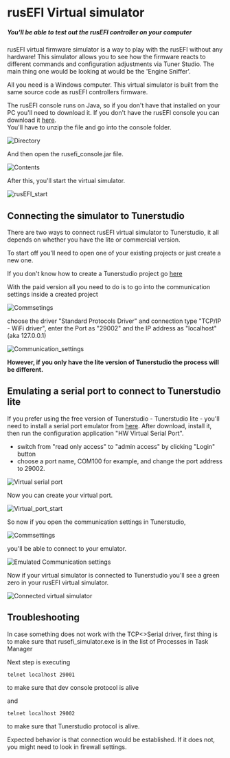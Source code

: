 # rusEFI Virtual simulator

##### You'll be able to test out the rusEFI controller on your computer

rusEFI virtual firmware simulator is a way to play with the rusEFI without any hardware!
This simulator allows you to see how the firmware reacts to different commands and configuration adjustments via Tuner Studio. The main thing one would be looking at would be the 'Engine Sniffer'.

All you need is a Windows computer. This virtual simulator is built from the same source code as rusEFI controllers firmware.

The rusEFI console runs on Java, so if you don't have that installed on your PC you'll need to download it.
If you don't have the rusEFI console you can download it [here](http://rusefi.com/build_server/rusefi_bundle.zip).  
You'll have to unzip the file and go into the console folder.

 ![Directory](FAQ/images/simulator/rusEFI_console_directory.png)

 And then open the rusefi_console.jar file.

 ![Contents](FAQ/images/simulator/rusEFI_console_directionary_files.png)

After this, you'll start the virtual simulator.

![rusEFI_start](FAQ/images/simulator/rusEFI_start.png)

## Connecting the simulator to Tunerstudio

There are two ways to connect rusEFI virtual simulator to Tunerstudio, it all depends on whether you have the lite or commercial version.

To start off you'll need to open one of your existing projects or just create a new one.

If you don't know how to create a Tunerstudio project go [here](HOWTO-create-tunerstudio-project.md)

With the paid version all you need to do is to go into the communication settings inside a created project

 ![Commsetings](FAQ/images/simulator/Tunerstudio_comm._settings.png)

choose the driver "Standard Protocols Driver" and connection type "TCP/IP - WiFi driver", enter the Port as "29002" and the IP address as "localhost" (aka 127.0.0.1)

 ![Communication_settings](FAQ/images/simulator/Communication_settings_direct.png)

**However, if you only have the lite version of Tunerstudio the process will be different.**

## Emulating a serial port to connect to Tunerstudio lite

If you prefer using the free version of Tunerstudio - Tunerstudio lite -  you'll need to install a serial port emulator
from [here](https://www.hw-group.com/software/hw-vsp3-virtual-serial-port#download).
After download, install it, then run the configuration application "HW Virtual Serial Port".

- switch from "read only access" to "admin access" by clicking "Login" button
- choose a port name, COM100 for example, and change the port address to 29002.

![Virtual serial port](FAQ/images/simulator/Emulator_settings.png)

Now you can create your virtual port.

![Virtual_port_start](FAQ/images/simulator/Virtual_port_start.png)

So now if you open the communication settings in Tunerstudio,

![Commsettings](FAQ/images/simulator/Tunerstudio_comm._settings.png)

you'll be able to connect to your emulator.

![Emulated Communication settings](FAQ/images/simulator/Communication_settings_tutorial.png)

Now if your virtual simulator is connected to Tunerstudio you'll see a green zero in your rusEFI virtual simulator.

![Connected virtual simulator](FAQ/images/simulator/rusEFI_virtual_simulator_connected.png)

## Troubleshooting

In case something does not work with the TCP<>Serial driver, first thing is to make sure that rusefi_simulator.exe is in the list of Processes in Task Manager

Next step is executing

`telnet localhost 29001`

to make sure that dev console protocol is alive

and

`telnet localhost 29002`

to make sure that Tunerstudio protocol is alive.

Expected behavior is that connection would be established. If it does not, you might need to look in firewall settings.
